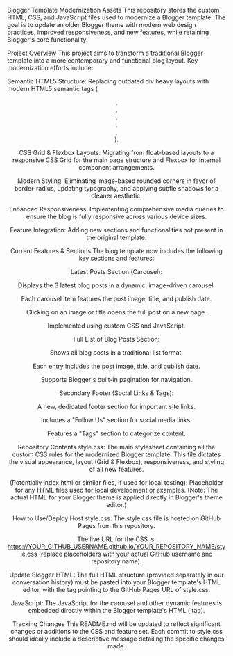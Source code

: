 Blogger Template Modernization Assets
This repository stores the custom HTML, CSS, and JavaScript files used to modernize a Blogger template. The goal is to update an older Blogger theme with modern web design practices, improved responsiveness, and new features, while retaining Blogger's core functionality.

Project Overview
This project aims to transform a traditional Blogger template into a more contemporary and functional blog layout. Key modernization efforts include:

Semantic HTML5 Structure: Replacing outdated div heavy layouts with modern HTML5 semantic tags (<header>, <main>, <aside>, <footer>, <article>, <section>).

CSS Grid & Flexbox Layouts: Migrating from float-based layouts to a responsive CSS Grid for the main page structure and Flexbox for internal component arrangements.

Modern Styling: Eliminating image-based rounded corners in favor of border-radius, updating typography, and applying subtle shadows for a cleaner aesthetic.

Enhanced Responsiveness: Implementing comprehensive media queries to ensure the blog is fully responsive across various device sizes.

Feature Integration: Adding new sections and functionalities not present in the original template.

Current Features & Sections
The blog template now includes the following key sections and features:

Latest Posts Section (Carousel):

Displays the 3 latest blog posts in a dynamic, image-driven carousel.

Each carousel item features the post image, title, and publish date.

Clicking on an image or title opens the full post on a new page.

Implemented using custom CSS and JavaScript.

Full List of Blog Posts Section:

Shows all blog posts in a traditional list format.

Each entry includes the post image, title, and publish date.

Supports Blogger's built-in pagination for navigation.

Secondary Footer (Social Links & Tags):

A new, dedicated footer section for important site links.

Includes a "Follow Us" section for social media links.

Features a "Tags" section to categorize content.

Repository Contents
style.css: The main stylesheet containing all the custom CSS rules for the modernized Blogger template. This file dictates the visual appearance, layout (Grid & Flexbox), responsiveness, and styling of all new features.

(Potentially index.html or similar files, if used for local testing): Placeholder for any HTML files used for local development or examples. (Note: The actual HTML for your Blogger theme is applied directly in Blogger's theme editor.)

How to Use/Deploy
Host style.css: The style.css file is hosted on GitHub Pages from this repository.

The live URL for the CSS is: https://YOUR_GITHUB_USERNAME.github.io/YOUR_REPOSITORY_NAME/style.css (replace placeholders with your actual GitHub username and repository name).

Update Blogger HTML: The full HTML structure (provided separately in our conversation history) must be pasted into your Blogger template's HTML editor, with the <link rel="stylesheet" href="..."> tag pointing to the GitHub Pages URL of style.css.

JavaScript: The JavaScript for the carousel and other dynamic features is embedded directly within the Blogger template's HTML (<body> tag).

Tracking Changes
This README.md will be updated to reflect significant changes or additions to the CSS and feature set. Each commit to style.css should ideally include a descriptive message detailing the specific changes made.

